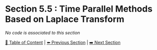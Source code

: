 # Section 5.5 : Time Parallel Methods Based on Laplace Transform

_No code is associated to this section_

[:book: Table of Content](../README.md) | [:arrow_left: Previous Section](../sec5.4/README.md) | [:arrow_right: Next Section](../sec5.6/README.md)